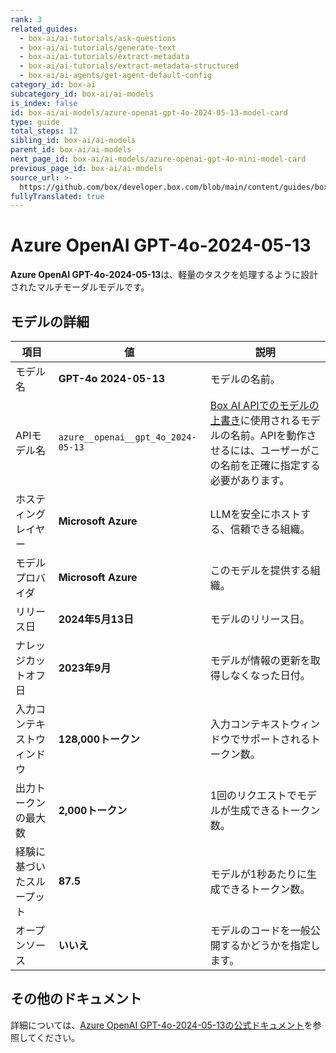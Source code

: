 ```yaml
---
rank: 3
related_guides:
  - box-ai/ai-tutorials/ask-questions
  - box-ai/ai-tutorials/generate-text
  - box-ai/ai-tutorials/extract-metadata
  - box-ai/ai-tutorials/extract-metadata-structured
  - box-ai/ai-agents/get-agent-default-config
category_id: box-ai
subcategory_id: box-ai/ai-models
is_index: false
id: box-ai/ai-models/azure-openai-gpt-4o-2024-05-13-model-card
type: guide
total_steps: 12
sibling_id: box-ai/ai-models
parent_id: box-ai/ai-models
next_page_id: box-ai/ai-models/azure-openai-gpt-4o-mini-model-card
previous_page_id: box-ai/ai-models
source_url: >-
  https://github.com/box/developer.box.com/blob/main/content/guides/box-ai/ai-models/azure-openai-gpt-4o-2024-05-13-model-card.md
fullyTranslated: true
---
```

# Azure OpenAI GPT-4o-2024-05-13

**Azure OpenAI GPT-4o-2024-05-13**は、軽量のタスクを処理するように設計されたマルチモーダルモデルです。

## モデルの詳細

| 項目            | 値                                  | 説明                                                                                 |
| ------------- | ---------------------------------- | ---------------------------------------------------------------------------------- |
| モデル名          | **GPT-4o 2024-05-13**              | モデルの名前。                                                                            |
| APIモデル名       | `azure__openai__gpt_4o_2024-05-13` | [Box AI APIでのモデルの上書き][overrides]に使用されるモデルの名前。APIを動作させるには、ユーザーがこの名前を正確に指定する必要があります。 |
| ホスティングレイヤー    | **Microsoft Azure**                | LLMを安全にホストする、信頼できる組織。                                                              |
| モデルプロバイダ      | **Microsoft Azure**                | このモデルを提供する組織。                                                                      |
| リリース日         | **2024年5月13日**                     | モデルのリリース日。                                                                         |
| ナレッジカットオフ日    | **2023年9月**                        | モデルが情報の更新を取得しなくなった日付。                                                              |
| 入力コンテキストウィンドウ | **128,000トークン**                    | 入力コンテキストウィンドウでサポートされるトークン数。                                                        |
| 出力トークンの最大数    | **2,000トークン**                      | 1回のリクエストでモデルが生成できるトークン数。                                                           |
| 経験に基づいたスループット | **87.5**                           | モデルが1秒あたりに生成できるトークン数。                                                              |
| オープンソース       | **いいえ**                            | モデルのコードを一般公開するかどうかを指定します。                                                          |

## その他のドキュメント

詳細については、[Azure OpenAI GPT-4o-2024-05-13の公式ドキュメント][azure-ai-mini-4o-model]を参照してください。

[azure-ai-mini-4o-model]: https://learn.microsoft.com/en-us/azure/ai-services/openai/concepts/models?tabs=python-secure#gpt-4o-and-gpt-4-turbo

[overrides]: g://box-ai/ai-agents/ai-agent-overrides
